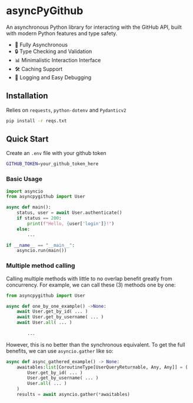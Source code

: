 # asyncPyGithub

An asynchronous Python library for interacting with the GitHub API, built with modern Python features and type safety.

- 🚀 Fully Asynchronous
- 🔒 Type Checking and Validation
- 📊 Minimalistic Interaction Interface
- 🛠️ Caching Support
- 📝 Logging and Easy Debugging

## Installation

Relies on `requests`, `python-dotenv` and `Pydanticv2`

```bash
pip install -r reqs.txt
```

## Quick Start

Create an `.env` file with your github token

```bash
GITHUB_TOKEN=your_github_token_here
```

### Basic Usage

```py
import asyncio
from asyncpygithub import User

async def main():
    status, user = await User.authenticate()
    if status == 200:
        print(f"Hello, {user['login']}!")
    else:
        ...

if __name__ == "__main__":
    asyncio.run(main())
```

### Multiple method calling

Calling multiple methods with little to no overlap benefit greatly from concurrency.
For example, we can call these (3) methods one by one:

```py
from asyncpygithub import User

async def one_by_one_example() ->None:
    await User.get_by_id( ... )
    await User.get_by_username( ... )
    await User.all( ... )
        
        ...
```

However, this is no better than the synchronous equivalent.
To get the full benefits, we can use `asyncio.gather` like so:

```py
async def async_gathered_example() -> None:
    awaitables:list[CoroutineType[UserQueryReturnable, Any, Any]] = (
        User.get_by_id( ... )
        User.get_by_username( ... )
        User.all( ... )
    )
    results = await asyncio.gather(*awaitables)
```
